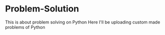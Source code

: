 # Problem-Solution
This is about problem solving on Python
Here I'll be uploading custom made problems of Python

